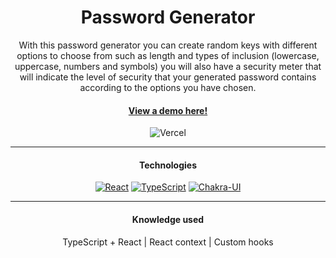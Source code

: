 <div align="center">

# Password Generator

With this password generator you can create random keys with different options to choose from such as length and types of inclusion (lowercase, uppercase, numbers and symbols)
you will also have a security meter that will indicate the level of security that your generated password contains according to the options you have chosen.

#### <a href="https://password-generator-x.vercel.app/" target="_blank">View a demo here!</a>

![Vercel](http://therealsujitk-vercel-badge.vercel.app/?app=therealsujitk-vercel-badge)

---

#### Technologies

[![React][react.js]][react-url] [![TypeScript][typescript.js]][typescript-url] [![Chakra-UI][chakra-ui.js]][chakra-ui-url]

---

#### Knowledge used

TypeScript + React | React context | Custom hooks

[react.js]: https://img.shields.io/badge/React-20232A?style=for-the-badge&logo=React&logoColor=61DAFB
[react-url]: https://reactjs.org/
[typescript.js]: https://img.shields.io/badge/TypeScript-20232A?style=for-the-badge&logo=TypeScript&logoColor=3178C6
[typescript-url]: https://www.typescriptlang.org/
[chakra-ui.js]: https://img.shields.io/badge/ChakraUI-20232A?style=for-the-badge&logo=Chakra-UI&logoColor=319795
[chakra-ui-url]: https://www.typescriptlang.org/
[project-url]: https://password-generator-x.vercel.app/"

</div>
